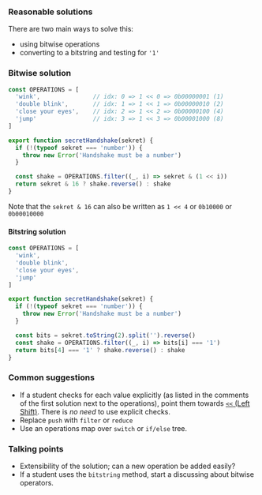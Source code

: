 ### Reasonable solutions

There are two main ways to solve this:
- using bitwise operations
- converting to a bitstring and testing for `'1'`

### Bitwise solution

```javascript
const OPERATIONS = [
  'wink',               // idx: 0 => 1 << 0 => 0b00000001 (1)
  'double blink',       // idx: 1 => 1 << 1 => 0b00000010 (2)
  'close your eyes',    // idx: 2 => 1 << 2 => 0b00000100 (4)
  'jump'                // idx: 3 => 1 << 3 => 0b00001000 (8)
]

export function secretHandshake(sekret) {
  if (!(typeof sekret === 'number')) {
    throw new Error('Handshake must be a number')
  }

  const shake = OPERATIONS.filter((_, i) => sekret & (1 << i))
  return sekret & 16 ? shake.reverse() : shake
}
```

Note that the `sekret & 16` can also be written as `1 << 4` or `0b10000` or
`0b00010000`

#### Bitstring solution

```javascript
const OPERATIONS = [
  'wink',
  'double blink',
  'close your eyes',
  'jump'
]

export function secretHandshake(sekret) {
  if (!(typeof sekret === 'number')) {
    throw new Error('Handshake must be a number')
  }

  const bits = sekret.toString(2).split('').reverse()
  const shake = OPERATIONS.filter((_, i) => bits[i] === '1')
  return bits[4] === '1' ? shake.reverse() : shake
}
```

### Common suggestions

- If a student checks for each value explicitly (as listed in the comments of
  the first solution next to the operations), point them towards [`<<` (Left Shift)](https://developer.mozilla.org/en-US/docs/Web/JavaScript/Reference/Operators/Bitwise_Operators#%3C%3C_(Left_shift)).
  There is _no need_ to use explicit checks.
- Replace `push` with `filter` or `reduce`
- Use an operations map over `switch` or `if/else` tree.

### Talking points

- Extensibility of the solution; can a new operation be added easily?
- If a student uses the `bitstring` method, start a discussing about bitwise
  operators.
